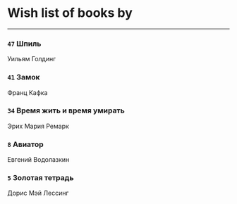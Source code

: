 # Wish list of books by 
---

### `47` Шпиль
Уильям Голдинг

### `41` Замок
Франц Кафка

### `34` Время жить и время умирать
Эрих Мария Ремарк

### `8` Авиатор
Евгений Водолазкин

### `5` Золотая тетрадь
Дорис Мэй Лессинг

